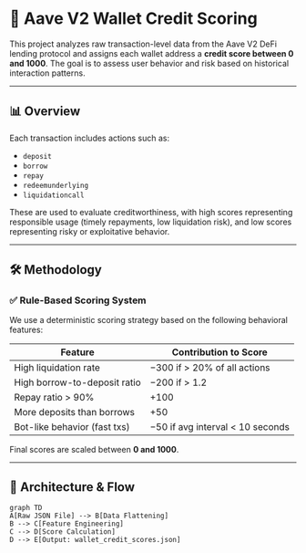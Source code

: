 # 🧠 Aave V2 Wallet Credit Scoring

This project analyzes raw transaction-level data from the Aave V2 DeFi lending protocol and assigns each wallet address a **credit score between 0 and 1000**. The goal is to assess user behavior and risk based on historical interaction patterns.

---

## 📊 Overview

Each transaction includes actions such as:
- `deposit`
- `borrow`
- `repay`
- `redeemunderlying`
- `liquidationcall`

These are used to evaluate creditworthiness, with high scores representing responsible usage (timely repayments, low liquidation risk), and low scores representing risky or exploitative behavior.

---

## 🛠️ Methodology

### ✅ Rule-Based Scoring System

We use a deterministic scoring strategy based on the following behavioral features:

| Feature                     | Contribution to Score              |
|-----------------------------|------------------------------------|
| High liquidation rate       | −300 if > 20% of all actions       |
| High borrow-to-deposit ratio| −200 if > 1.2                      |
| Repay ratio > 90%           | +100                               |
| More deposits than borrows  | +50                                |
| Bot-like behavior (fast txs)| −50 if avg interval < 10 seconds  |

Final scores are scaled between **0 and 1000**.

---

## 🧱 Architecture & Flow

```mermaid
graph TD
A[Raw JSON File] --> B[Data Flattening]
B --> C[Feature Engineering]
C --> D[Score Calculation]
D --> E[Output: wallet_credit_scores.json]
